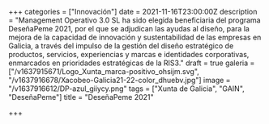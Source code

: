 +++
categories = ["Innovación"]
date = 2021-11-16T23:00:00Z
description = "Management Operativo 3.0 SL ha sido elegida beneficiaria del programa DeseñaPeme 2021, por el que se adjudican las ayudas al diseño, para la mejora de la capacidad de innovación y sustentabilidad de las empresas en Galicia, a través del impulso de la gestión del diseño estratégico de productos, servicios, experiencias y marcas e identidades corporativas, enmarcados en prioridades estratégicas de la RIS3."
draft = true
galeria = ["/v1637915671/Logo_Xunta_marca-positivo_ohsijm.svg", "/v1637916678/Xacobeo-Galicia21-22-color_dhuebv.jpg"]
image = "/v1637916612/DP-azul_giiycy.png"
tags = ["Xunta de Galicia", "GAIN", "DeseñaPeme"]
title = "DeseñaPeme 2021"

+++
